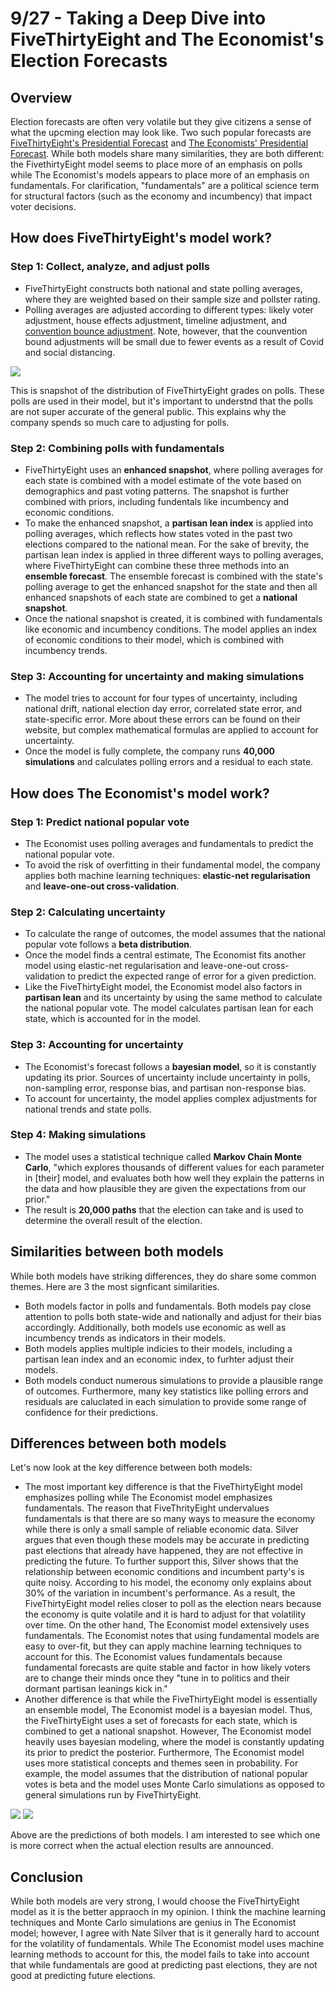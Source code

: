
# 9/27 - Taking a Deep Dive into FiveThirtyEight and The Economist's Election Forecasts

## Overview
Election forecasts are often very volatile but they give citizens a sense of what the upcming election may look like. Two such popular forecasts are [FiveThirtyEight's Presidential Forecast](https://projects.fivethirtyeight.com/2020-election-forecast/) and [The Economists' Presidential Forecast](https://projects.economist.com/us-2020-forecast/president). While both models share many similarities, they are both different: the FivethirtyEight model seems to place more of an emphasis on polls while The Economist's models appears to place more of an emphasis on fundamentals. For clarification, "fundamentals" are a political science term for structural factors (such as the economy and incumbency) that impact voter decisions.

## How does FiveThirtyEight's model work?

### Step 1: Collect, analyze, and adjust polls

+ FiveThirtyEight constructs both national and state polling averages, where they are weighted based on their sample size and pollster rating.
+ Polling averages are adjusted according to different types: likely voter adjustment, house effects adjustment, timeline adjustment, and [convention bounce adjustment](https://fivethirtyeight.com/features/measuring-a-convention-bounce/). Note, however, that the counvention bound adjustments will be small due to fewer events as a result of Covid and social distancing. 

![](../figures/pollgrades.png)

This is snapshot of the distribution of FiveThirtyEight grades on polls. These polls are used in their model, but it's important to understnd that the polls are not super accurate of the general public. This explains why the company spends so much care to adjusting for polls. 

### Step 2: Combining polls with fundamentals

+ FiveThirtyEight uses an **enhanced snapshot**, where polling averages for each state is combined with a model estimate of the vote based on demographics and past voting patterns. The snapshot is further combined with priors, including fundentals like incumbency and economic conditions. 
+ To make the enhanced snapshot, a **partisan lean index** is applied into polling averages, which reflects how states voted in the past two elections compared to the national mean. For the sake of brevity, the partisan lean index is applied in three different ways to polling averages, where FiveThirtyEight can combine these three methods into an **ensemble forecast**. The ensemble forecast is combined with the state's polling average to get the enhanced snapshot for the state and then all enhanced snapshots of each state are combined to get a **national snapshot**. 
+ Once the national snapshot is created, it is combined with fundamentals like economic and incumbency conditions. The model applies an index of economic conditions to their model, which is combined with incumbency trends. 

### Step 3: Accounting for uncertainty and making simulations

+ The model tries to account for four types of uncertainty, including national drift, national election day error, correlated state error, and state-specific error. More about these errors can be found on their website, but complex mathematical formulas are applied to account for uncertainty. 
+ Once the model is fully complete, the company runs **40,000 simulations** and calculates polling errors and a residual to each state. 

## How does The Economist's model work?

### Step 1: Predict national popular vote

+ The Economist uses polling averages and fundamentals to predict the national popular vote. 
+ To avoid the risk of overfitting in their fundamental model, the company applies both machine learning techniques: **elastic-net regularisation** and **leave-one-out cross-validation**.

### Step 2: Calculating uncertainty

+ To calculate the range of outcomes, the model assumes that the national popular vote follows a **beta distribution**. 
+ Once the model finds a central estimate, The Economist fits another model using elastic-net regularisation and leave-one-out cross-validation to predict the expected range of error for a given prediction.
+ Like the FiveThirtyEight model, the Economist model also factors in **partisan lean** and its uncertainty by using the same method to calculate the national popular vote. The model calculates partisan lean for each state, which is accounted for in the model.

### Step 3: Accounting for uncertainty

+ The Economist's forecast follows a **bayesian model**, so it is constantly updating its prior. Sources of uncertainty include uncertainty in polls, non-sampling error, response bias, and partisan non-response bias.
+ To account for uncertainty, the model applies complex adjustments for national trends and state polls. 

### Step 4: Making simulations

+ The model uses a statistical technique called **Markov Chain Monte Carlo**, "which explores thousands of different values for each parameter in [their] model, and evaluates both how well they explain the patterns in the data and how plausible they are given the expectations from our prior." 
+ The result is **20,000 paths** that the election can take and is used to determine the overall result of the election. 

## Similarities between both models

While both models have striking differences, they do share some common themes. Here are 3 the most signficant similarities. 
 
+ Both models factor in polls and fundamentals. Both models pay close attention to polls both state-wide and nationally and adjust for their bias accordingly. Additionally, both models use economic as well as incumbency trends as indicators in their models. 
+ Both models applies multiple indicies to their models, including a partisan lean index and an economic index, to furhter adjust their models. 
+ Both models conduct numerous simulations to provide a plausible range of outcomes. Furthermore, many key statistics like polling errors and residuals are caluclated in each simulation to provide some range of confidence for their predictions. 


## Differences between both models

Let's now look at the key difference between both models:

+ The most important key difference is that the FiveThirtyEight model emphasizes polling while The Economist model emphasizes fundamentals. The reason that FiveThrityEight undervalues fundamentals is that there are so many ways to measure the economy while there is only a small sample of reliable economic data. Silver argues that even though these models may be accurate in predicting past elections that already have happened, they are not effective in predicting the future. To further support this, Silver shows that the relationship between economic conditions and incumbent party's is quite noisy. According to his model, the economy only explains about 30% of the variation in incumbent's performance. As a result, the FiveThirtyEight model relies closer to poll as the election nears because the economy is quite volatile and it is hard to adjust for that volatility over time. 
  On the other hand, The Economist model extensively uses fundamentals. The Economist notes that using fundamental models are easy to over-fit, but they can apply machine learning techniques to account for this. The Economist values fundamentals because fundamental forecasts are quite stable and factor in how likely voters are to change their minds once they "tune in to politics and their dormant partisan leanings kick in."
+ Another difference is that while the FiveThirtyEight model is essentially an ensemble model, The Economist model is a bayesian model. Thus, the FiveThirtyEight uses a set of forecasts for each state, which is combined to get a national snapshot. However, The Economist model heavily uses bayesian modeling, where the model is constantly updating its prior to predict the posterior. Furthermore, The Economist model uses more statistical concepts and themes seen in probability. For example, the model assumes that the distribution of national popular votes is beta and the model uses Monte Carlo simulations as opposed to general simulations run by FiveThirtyEight. 

![](../figures/Economist.png) ![](../figures/Fivethirtyeight.png)

Above are the predictions of both models. I am interested to see which one is more correct when the actual election results are announced. 

## Conclusion
While both models are very strong, I would choose the FiveThirtyEight model as it is the better appraoch in my opinion. I think the machine learning techniques and Monte Carlo simulations are genius in The Economist model; however, I agree with Nate Silver that is it generally hard to account for the volatility of fundamentals. While The Economist model uses machine learning methods to account for this, the model fails to take into account that while fundamentals are good at predicting past elections, they are not good at predicting future elections. 





